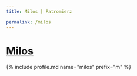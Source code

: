 ```yaml
---
title: Milos | Patromierz

permalink: /milos
---
```


# [Milos](https://patronite.pl/milos)

{% include profile.md name="milos" prefix="m" %}
